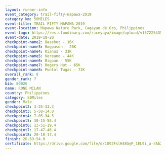 ```yaml
---
layout: runner-info 
event_category: trail-fifty-mapawa-2019 
category_km: 50MILES 
event-title: TRAIL FIFTY MAPAWA 2019  
event-location: Mapawa Nature Park, Cagayan de Oro, Philippines 
event-logo: https://res.cloudinary.com/raceyaya/image/upload/v1572254355/logo/trail-fifty-mapawa_fizjmb.jpg 
event-date: 2019-10-20 
checkpoint-name2: Basehut - 16K 
checkpoint-name3: Hagpason - 26K  
checkpoint-name4: Kianus - 31K 
checkpoint-name5: Koreano - 44K  
checkpoint-name6: Bigaan - 55K 
checkpoint-name7: Rogers Hut - 65K 
checkpoint-name8: Puntol Tugas - 72K 
overall_rank: 8
gender_rank: 7
bib: 80026
name: RONE MILAN
country: Philippines
category: 50Miles
gender: Male
checkpoint2: 3-25-33.3
checkpoint3: 5-58-14.0
checkpoint4: 7-05-34.5
checkpoint5: 10-15-55.4
checkpoint6: 13-51-19.4
checkpoint7: 17-47-46.4
checkpoint8: 20-18-17.4
finish: 20-53-54.0
certificate: https://drive.google.com/file/d/1U92FslH48GyF_1EL9i_a-rAb2q53BnZn/view?usp=sharing
---
```

